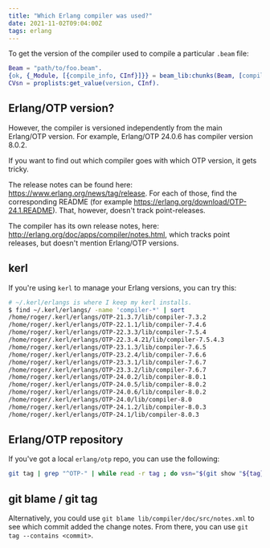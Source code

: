 ```yaml
---
title: "Which Erlang compiler was used?"
date: 2021-11-02T09:04:00Z
tags: erlang
---
```


To get the version of the compiler used to compile a particular `.beam` file:

```erlang
Beam = "path/to/foo.beam".
{ok, {_Module, [{compile_info, CInf}]}} = beam_lib:chunks(Beam, [compile_info]).
CVsn = proplists:get_value(version, CInf).
```

## Erlang/OTP version?

However, the compiler is versioned independently from the main Erlang/OTP version. For example, Erlang/OTP 24.0.6 has
compiler version 8.0.2.

If you want to find out which compiler goes with which OTP version, it gets tricky.

The release notes can be found here: <https://www.erlang.org/news/tag/release>. For each of those, find the
corresponding README (for example <https://erlang.org/download/OTP-24.1.README>). That, however, doesn't track
point-releases.

The compiler has its own release notes, here: <http://erlang.org/doc/apps/compiler/notes.html>, which tracks point
releases, but doesn't mention Erlang/OTP versions.

## kerl

If you're using `kerl` to manage your Erlang versions, you can try this:

```bash
# ~/.kerl/erlangs is where I keep my kerl installs.
$ find ~/.kerl/erlangs/ -name 'compiler-*' | sort
/home/roger/.kerl/erlangs/OTP-21.3.7/lib/compiler-7.3.2
/home/roger/.kerl/erlangs/OTP-22.1.1/lib/compiler-7.4.6
/home/roger/.kerl/erlangs/OTP-22.3.3/lib/compiler-7.5.4
/home/roger/.kerl/erlangs/OTP-22.3.4.21/lib/compiler-7.5.4.3
/home/roger/.kerl/erlangs/OTP-23.1.3/lib/compiler-7.6.5
/home/roger/.kerl/erlangs/OTP-23.2.4/lib/compiler-7.6.6
/home/roger/.kerl/erlangs/OTP-23.3.1/lib/compiler-7.6.7
/home/roger/.kerl/erlangs/OTP-23.3.2/lib/compiler-7.6.7
/home/roger/.kerl/erlangs/OTP-24.0.2/lib/compiler-8.0.1
/home/roger/.kerl/erlangs/OTP-24.0.5/lib/compiler-8.0.2
/home/roger/.kerl/erlangs/OTP-24.0.6/lib/compiler-8.0.2
/home/roger/.kerl/erlangs/OTP-24.0/lib/compiler-8.0
/home/roger/.kerl/erlangs/OTP-24.1.2/lib/compiler-8.0.3
/home/roger/.kerl/erlangs/OTP-24.1/lib/compiler-8.0.3
```

## Erlang/OTP repository

If you've got a local `erlang/otp` repo, you can use the following:

```bash
git tag | grep "^OTP-" | while read -r tag ; do vsn="$(git show "${tag}:lib/compiler/vsn.mk")" ; echo "$tag: $vsn" ; done
```

## git blame / git tag

Alternatively, you could use `git blame lib/compiler/doc/src/notes.xml` to see which commit added the change notes. From
there, you can use `git tag --contains <commit>`.
